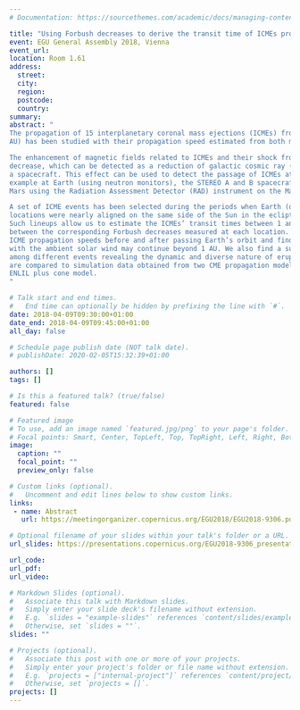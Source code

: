 ```yaml
---
# Documentation: https://sourcethemes.com/academic/docs/managing-content/

title: "Using Forbush decreases to derive the transit time of ICMEs propagating from 1 AU to Mars"
event: EGU General Assembly 2018, Vienna
event_url: 
location: Room 1.61
address:
  street:
  city:
  region:
  postcode:
  country:
summary:
abstract: "
The propagation of 15 interplanetary coronal mass ejections (ICMEs) from Earth’s orbit (1 AU) to Mars (∼1.5
AU) has been studied with their propagation speed estimated from both measurements and simulations.

The enhancement of magnetic fields related to ICMEs and their shock fronts cause the so-called Forbush
decrease, which can be detected as a reduction of galactic cosmic ray (GCR) intensity measured on-ground or on
a spacecraft. This effect can be used to detect the passage of ICMEs at various locations in the heliosphere, for
example at Earth (using neutron monitors), the STEREO A and B spacecraft (HET) as well the on the surface of
Mars using the Radiation Assessment Detector (RAD) instrument on the Mars Science Laboratory (MSL) rover.

A set of ICME events has been selected during the periods when Earth (or STEREO A or B) and Mars
locations were nearly aligned on the same side of the Sun in the ecliptic plane (so-called opposition phase).
Such lineups allow us to estimate the ICMEs’ transit times between 1 and 1.5 AU by determining the time delay
between the corresponding Forbush decreases measured at each location. We investigate the evolution of the
ICME propagation speeds before and after passing Earth’s orbit and find that their deceleration due to interaction
with the ambient solar wind may continue beyond 1 AU. We also find a substantial variance of the speed evolution
among different events revealing the dynamic and diverse nature of eruptive solar events. Furthermore, the results
are compared to simulation data obtained from two CME propagation models, namely the Drag-Based Model and
ENLIL plus cone model.
"

# Talk start and end times.
#   End time can optionally be hidden by prefixing the line with `#`.
date: 2018-04-09T09:30:00+01:00
date_end: 2018-04-09T09:45:00+01:00
all_day: false

# Schedule page publish date (NOT talk date).
# publishDate: 2020-02-05T15:32:39+01:00

authors: []
tags: []

# Is this a featured talk? (true/false)
featured: false

# Featured image
# To use, add an image named `featured.jpg/png` to your page's folder. 
# Focal points: Smart, Center, TopLeft, Top, TopRight, Left, Right, BottomLeft, Bottom, BottomRight.
image:
  caption: ""
  focal_point: ""
  preview_only: false

# Custom links (optional).
#   Uncomment and edit lines below to show custom links.
links:
 - name: Abstract
   url: https://meetingorganizer.copernicus.org/EGU2018/EGU2018-9306.pdf

# Optional filename of your slides within your talk's folder or a URL.
url_slides: https://presentations.copernicus.org/EGU2018-9306_presentation.pdf

url_code: 
url_pdf:
url_video:

# Markdown Slides (optional).
#   Associate this talk with Markdown slides.
#   Simply enter your slide deck's filename without extension.
#   E.g. `slides = "example-slides"` references `content/slides/example-slides.md`.
#   Otherwise, set `slides = ""`.
slides: ""

# Projects (optional).
#   Associate this post with one or more of your projects.
#   Simply enter your project's folder or file name without extension.
#   E.g. `projects = ["internal-project"]` references `content/project/deep-learning/index.md`.
#   Otherwise, set `projects = []`.
projects: []
---
```

